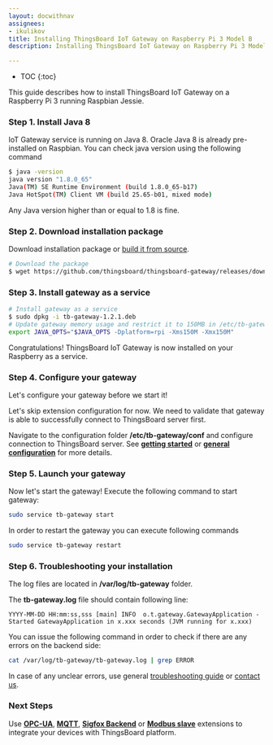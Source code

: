 ```yaml
---
layout: docwithnav
assignees:
- ikulikov
title: Installing ThingsBoard IoT Gateway on Raspberry Pi 3 Model B
description: Installing ThingsBoard IoT Gateway on Raspberry Pi 3 Model B

---
```


* TOC
{:toc}

This guide describes how to install ThingsBoard IoT Gateway on a Raspberry Pi 3 running Raspbian Jessie.

### Step 1. Install Java 8

IoT Gateway service is running on Java 8. Oracle Java 8 is already pre-installed on Raspbian. 
You can check java version using the following command

```bash
$ java -version
java version "1.8.0_65"
Java(TM) SE Runtime Environment (build 1.8.0_65-b17)
Java HotSpot(TM) Client VM (build 25.65-b01, mixed mode)
```

Any Java version higher than or equal to 1.8 is fine. 

### Step 2. Download installation package

Download installation package or [build it from source](/docs/iot-gateway/install/building-from-source).

```bash
# Download the package
$ wget https://github.com/thingsboard/thingsboard-gateway/releases/download/v1.4.0.1/tb-gateway-1.4.0.deb
```

### Step 3. Install gateway as a service

```bash
# Install gateway as a service
$ sudo dpkg -i tb-gateway-1.2.1.deb
# Update gateway memory usage and restrict it to 150MB in /etc/tb-gateway/conf/tb-gateway.conf
export JAVA_OPTS="$JAVA_OPTS -Dplatform=rpi -Xms150M -Xmx150M"
```

Congratulations! ThingsBoard IoT Gateway is now installed on your Raspberry as a service.

### Step 4. Configure your gateway

Let's configure your gateway before we start it! 

Let's skip extension configuration for now. 
We need to validate that gateway is able to successfully connect to ThingsBoard server first.

Navigate to the configuration folder **/etc/tb-gateway/conf** and configure connection to ThingsBoard server.
See [**getting started**](/docs/iot-gateway/getting-started/) or [**general configuration**](/docs/iot-gateway/configuration/) for more details.

### Step 5. Launch your gateway

Now let's start the gateway!
Execute the following command to start gateway:

```bash
sudo service tb-gateway start
```

In order to restart the gateway you can execute following commands

```bash
sudo service tb-gateway restart
```

### Step 6. Troubleshooting your installation

The log files are located in **/var/log/tb-gateway** folder.

The **tb-gateway.log** file should contain following line:

```text
YYYY-MM-DD HH:mm:ss,sss [main] INFO  o.t.gateway.GatewayApplication - Started GatewayApplication in x.xxx seconds (JVM running for x.xxx)

```

You can issue the following command in order to check if there are any errors on the backend side:
 
```bash
cat /var/log/tb-gateway/tb-gateway.log | grep ERROR
```

In case of any unclear errors, use general [troubleshooting guide](/docs/user-guide/troubleshooting/#getting-help) or [contact us](/docs/contact-us/).
  
### Next Steps

Use [**OPC-UA**](/docs/iot-gateway/getting-started/#step-9-connect-to-external-opc-ua-server), [**MQTT**](/docs/iot-gateway/getting-started/#step-8-connect-to-external-mqtt-broker), [**Sigfox Backend**](/docs/iot-gateway/getting-started/#step-10-connect-to-sigfox-backend) or [**Modbus slave**](/docs/iot-gateway/getting-started/#step-11-connect-to-modbus-slave) extensions to integrate your devices with ThingsBoard platform.
 